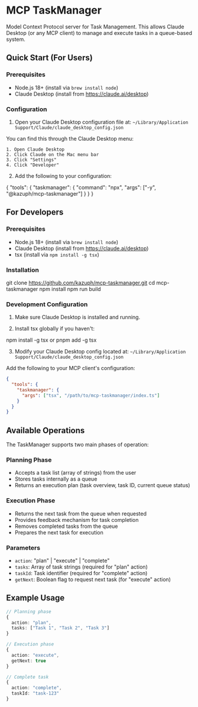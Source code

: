 # MCP TaskManager

Model Context Protocol server for Task Management. This allows Claude Desktop (or any MCP client) to manage and execute tasks in a queue-based system.

## Quick Start (For Users)

### Prerequisites

- Node.js 18+ (install via `brew install node`)
- Claude Desktop (install from <https://claude.ai/desktop>)

### Configuration

1. Open your Claude Desktop configuration file at:
`~/Library/Application Support/Claude/claude_desktop_config.json`

You can find this through the Claude Desktop menu:

    1. Open Claude Desktop
    2. Click Claude on the Mac menu bar
    3. Click "Settings"
    4. Click "Developer"

2. Add the following to your configuration:

{
  "tools": {
    "taskmanager": {
      "command": "npx",
      "args": ["-y", "@kazuph/mcp-taskmanager"]
    }
  }
}

## For Developers

### Prerequisites

- Node.js 18+ (install via `brew install node`)
- Claude Desktop (install from <https://claude.ai/desktop>)
- tsx (install via `npm install -g tsx`)

### Installation

git clone <https://github.com/kazuph/mcp-taskmanager.git>
cd mcp-taskmanager
npm install
npm run build

### Development Configuration

1. Make sure Claude Desktop is installed and running.

2. Install tsx globally if you haven't:

npm install -g tsx
 or
pnpm add -g tsx

3. Modify your Claude Desktop config located at:
`~/Library/Application Support/Claude/claude_desktop_config.json`

Add the following to your MCP client's configuration:

```json
{
  "tools": {
    "taskmanager": {
      "args": ["tsx", "/path/to/mcp-taskmanager/index.ts"]
    }
  }
}
```

## Available Operations

The TaskManager supports two main phases of operation:

### Planning Phase

- Accepts a task list (array of strings) from the user
- Stores tasks internally as a queue
- Returns an execution plan (task overview, task ID, current queue status)

### Execution Phase

- Returns the next task from the queue when requested
- Provides feedback mechanism for task completion
- Removes completed tasks from the queue
- Prepares the next task for execution

### Parameters

- `action`: "plan" | "execute" | "complete"
- `tasks`: Array of task strings (required for "plan" action)
- `taskId`: Task identifier (required for "complete" action)
- `getNext`: Boolean flag to request next task (for "execute" action)

## Example Usage

```typescript
// Planning phase
{
  action: "plan",
  tasks: ["Task 1", "Task 2", "Task 3"]
}

// Execution phase
{
  action: "execute",
  getNext: true
}

// Complete task
{
  action: "complete",
  taskId: "task-123"
}
```
